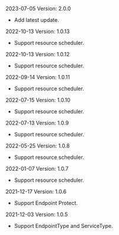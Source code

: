 2023-07-05 Version: 2.0.0
- Add latest update.

2022-10-13 Version: 1.0.13
- Support resource scheduler.

2022-10-13 Version: 1.0.12
- Support resource scheduler.

2022-09-14 Version: 1.0.11
- Support resource scheduler.

2022-07-15 Version: 1.0.10
- Support resource scheduler.

2022-07-13 Version: 1.0.9
- Support resource scheduler.

2022-05-25 Version: 1.0.8
- Support resource scheduler.

2022-01-07 Version: 1.0.7
- Support resource scheduler.

2021-12-17 Version: 1.0.6
- Support Endpoint Protect.

2021-12-03 Version: 1.0.5
- Support EndpointType and ServiceType.

